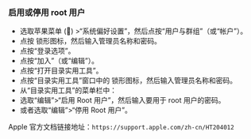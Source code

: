 
### 启用或停用 root 用户
- 选取苹果菜单 () >“系统偏好设置”，然后点按“用户与群组”（或“帐户”）。
- 点按 锁形图标，然后输入管理员名称和密码。
- 点按“登录选项”。
- 点按“加入”（或“编辑”）。
- 点按“打开目录实用工具”。
- 点按“目录实用工具”窗口中的 锁形图标，然后输入管理员名称和密码。
- 从“目录实用工具”的菜单栏中：
- 选取“编辑”>“启用 Root 用户”，然后输入要用于 root 用户的密码。
- 或者选取“编辑”>“停用 Root 用户”。

Apple 官方文档链接地址：`https://support.apple.com/zh-cn/HT204012`